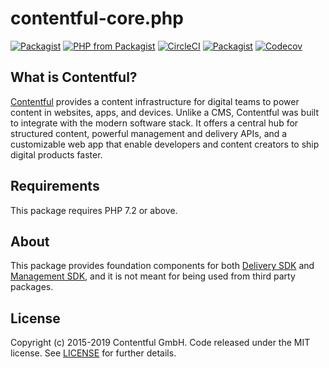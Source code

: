 # contentful-core.php

[![Packagist](https://img.shields.io/packagist/v/contentful/core.svg?style=for-the-badge)](https://packagist.org/packages/contentful/core)
[![PHP from Packagist](https://img.shields.io/packagist/php-v/contentful/core.svg?style=for-the-badge)](https://packagist.org/packages/contentful/core)
[![CircleCI](https://circleci.com/gh/contentful/contentful-core.php.svg?style=shield)](https://circleci.com/gh/contentful/contentful-core.php.svg?style=svg)
[![Packagist](https://img.shields.io/github/license/contentful/contentful-core.php.svg?style=for-the-badge)](https://packagist.org/packages/contentful/core)
[![Codecov](https://img.shields.io/codecov/c/github/contentful/contentful-core.php.svg?style=for-the-badge)](https://codecov.io/gh/contentful/contentful-core.php)

## What is Contentful?

[Contentful](https://www.contentful.com) provides a content infrastructure for digital teams to power content in websites, apps, and devices. Unlike a CMS, Contentful was built to integrate with the modern software stack. It offers a central hub for structured content, powerful management and delivery APIs, and a customizable web app that enable developers and content creators to ship digital products faster.

## Requirements

This package requires PHP 7.2 or above.

## About

This package provides foundation components for both [Delivery SDK](https://github.com/contentful/contentful.php) and [Management SDK](https://github.com/contentful/contentful-management.php), and it is not meant for being used from third party packages.

## License

Copyright (c) 2015-2019 Contentful GmbH. Code released under the MIT license. See [LICENSE](LICENSE) for further details.
